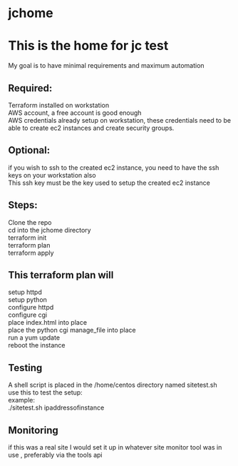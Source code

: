 # jchome
# This is the home for jc test
My goal is to have minimal requirements and maximum automation  
## Required:
Terraform installed on workstation  
AWS account, a free account is good enough  
AWS credentials already setup on workstation, these credentials need to be able to create ec2 instances and create security groups.  
## Optional: 
if you wish to ssh to the created ec2 instance, you need to have the ssh keys on your workstation also  
This ssh key must be the key used to setup the created ec2 instance  
## Steps: 
Clone the repo  
cd into the jchome directory  
terraform init  
terraform plan  
terraform apply  
## This terraform plan will   
setup httpd  
setup python  
configure httpd  
configure cgi  
place index.html into place  
place the python cgi manage_file into place  
run a yum update   
reboot the instance  
## Testing
A shell script is placed in the /home/centos directory named sitetest.sh   
use this to test the setup:  
example:  
./sitetest.sh ipaddressofinstance  
## Monitoring
if this was a real site I would set it up in whatever site monitor tool was in use , preferably via the tools api  